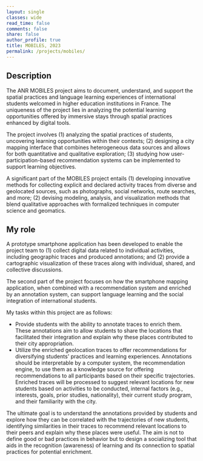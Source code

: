 ```yaml
---
layout: single
classes: wide
read_time: false
comments: false
share: false
author_profile: true
title: MOBILES, 2023
permalink: /projects/mobiles/
---
```


## Description
The ANR MOBILES project aims to document, understand, and support the spatial practices and language learning experiences of international students welcomed in higher education institutions in France. The uniqueness of the project lies in analyzing the potential learning opportunities offered by immersive stays through spatial practices enhanced by digital tools.

The project involves (1) analyzing the spatial practices of students, uncovering learning opportunities within their contexts; (2) designing a city mapping interface that combines heterogeneous data sources and allows for both quantitative and qualitative exploration; (3) studying how user-participation-based recommendation systems can be implemented to support learning objectives.

A significant part of the MOBILES project entails (1) developing innovative methods for collecting explicit and declared activity traces from diverse and geolocated sources, such as photographs, social networks, route searches, and more; (2) devising modeling, analysis, and visualization methods that blend qualitative approaches with formalized techniques in computer science and geomatics.

## My role
A prototype smartphone application has been developed to enable the project team to (1) collect digital data related to individual activities, including geographic traces and produced annotations; and (2) provide a cartographic visualization of these traces along with individual, shared, and collective discussions.

The second part of the project focuses on how the smartphone mapping application, when combined with a recommendation system and enriched by an annotation system, can support language learning and the social integration of international students.

My tasks within this project are as follows:
* Provide students with the ability to annotate traces to enrich them. These annotations aim to allow students to share the locations that facilitated their integration and explain why these places contributed to their city appropriation.
* Utilize the enriched geolocation traces to offer recommendations for diversifying students' practices and learning experiences. Annotations should be interpretable by a computer system, the recommendation engine, to use them as a knowledge source for offering recommendations to all participants based on their specific trajectories. Enriched traces will be processed to suggest relevant locations for new students based on activities to be conducted, internal factors (e.g., interests, goals, prior studies, nationality), their current study program, and their familiarity with the city.

The ultimate goal is to understand the annotations provided by students and explore how they can be correlated with the trajectories of new students, identifying similarities in their traces to recommend relevant locations to their peers and explain why these places were useful. The aim is not to define good or bad practices in behavior but to design a socializing tool that aids in the recognition (awareness) of learning and its connection to spatial practices for potential enrichment.
